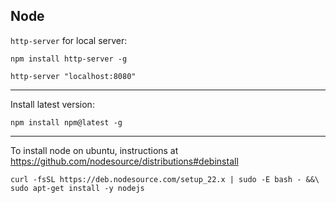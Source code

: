 ## Node

`http-server` for local server:

```
npm install http-server -g

http-server "localhost:8080"
```

---

Install latest version:

```
npm install npm@latest -g
```

---

To install node on ubuntu, instructions at
<https://github.com/nodesource/distributions#debinstall>

```
curl -fsSL https://deb.nodesource.com/setup_22.x | sudo -E bash - &&\
sudo apt-get install -y nodejs
```

